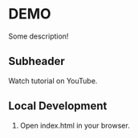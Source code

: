 # DEMO

Some description!

## Subheader

Watch tutorial on YouTube.

## Local Development

1. Open index.html in your browser.
